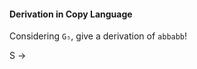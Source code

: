 #### Derivation in Copy Language

Considering `G₅`, give a derivation of `abbabb`!

S
$\rightarrow$ 
